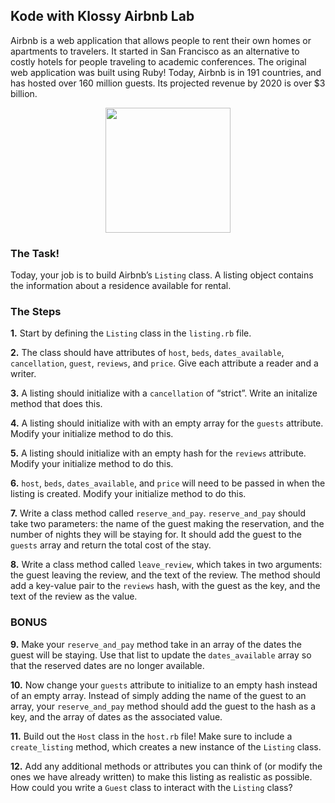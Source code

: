 ## Kode with Klossy Airbnb Lab

Airbnb is a web application that allows people to rent their own homes or apartments to travelers. It started in San Francisco as an alternative to costly hotels for people traveling to academic conferences. The original web application was built using Ruby! Today, Airbnb is in 191 countries, and has hosted over 160 million guests. Its projected revenue by 2020 is over $3 billion.
<center><img src="https://media.giphy.com/media/yoJC2K01KzhoUYgiRy/giphy.gif" width="200" height="200"></center>

### The Task!

Today, your job is to build Airbnb’s `Listing` class. A listing object contains the information about a residence available for rental. 

### The Steps
**1.** Start by defining the `Listing` class in the `listing.rb` file.

**2.** The class should have attributes of `host`, `beds`, `dates_available`, `cancellation`, `guest`, `reviews`, and `price`. Give each attribute a reader and a writer. 

**3.** A listing should initialize with a `cancellation` of “strict”. Write an initalize method that does this.

**4.** A listing should initialize with with an empty array for the `guests` attribute. Modify your initialize method to do this. 

**5.** A listing should initialize with an empty hash for the `reviews` attribute. Modify your initialize method to do this.

**6.** `host`, `beds`, `dates_available`, and `price` will need to be passed in when the listing is created. Modify your initialize method to do this. 

**7.** Write a class method called `reserve_and_pay`. `reserve_and_pay` should take two parameters: the name of the guest making the reservation, and the number of nights they will be staying for. It should add the guest to the `guests` array and  return the total cost of the stay. 

**8.** Write a class method called `leave_review`, which takes in two arguments: the guest leaving the review, and the text of the review. The method should add a key-value pair to the `reviews` hash, with the guest as the key, and the text of the review as the value. 

### BONUS
**9.** Make your `reserve_and_pay` method take in an array of the dates the guest will be staying. Use that list to update the `dates_available` array so that the reserved dates are no longer available. 

**10.** Now change your `guests` attribute to initialize to an empty hash instead of an empty array. Instead of simply adding the name of the guest to an array, your `reserve_and_pay` method should add the guest to the hash as a key, and the array of dates as the associated value.  

**11.** Build out the `Host` class in the `host.rb` file! Make sure to include a `create_listing` method, which creates a new instance of the `Listing` class.  

**12.** Add any additional methods or attributes you can think of (or modify the ones we have already written) to make this listing as realistic as possible. How could you write a `Guest` class to interact with the `Listing` class?
